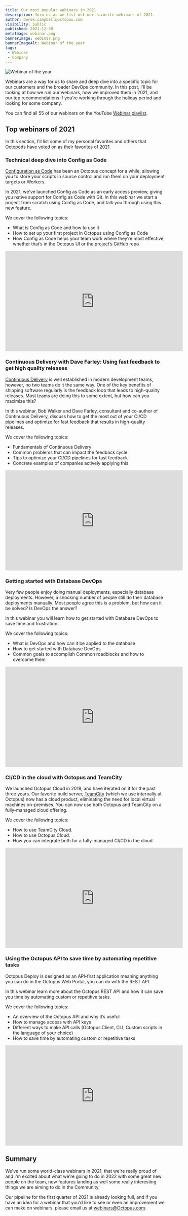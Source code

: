 ```yaml
---
title: Our most popular webinars in 2021
description: Join us as we list out our favorite webinars of 2021. 
author: derek.campbell@octopus.com
visibility: public
published: 2021-12-30
metaImage: webinar.png
bannerImage: webinar.png
bannerImageAlt: Webinar of the year
tags:
 - Webinar
 - Company
---
```


![Webinar of the year](webinar.png)

Webinars are a way for us to share and deep dive into a specific topic for our customers and the broader DevOps community. In this post, I'll be looking at how we run our webinars, how we improved them in 2021, and our top recommendations if you're working through the holiday period and looking for some company.

You can find all 55 of our webinars on the YouTube [Webinar playlist](hhttps://www.youtube.com/playlist?list=PLAGskdGvlaw2ph_YPvMquJlzgYd7bEDba).

## Top webinars of 2021

In this section, I'll list some of my personal favorites and others that Octopods have voted on as their favorites of 2021.

### Technical deep dive into Config as Code

[Configuration as Code](https://octopus.com/blog/config-as-code-what-is-it-how-is-it-beneficial) has been an Octopus concept for a while, allowing you to store your scripts in source control and run them on your deployment targets or Workers. 

In 2021, we've launched Config as Code as an early access preview, giving you native support for Config as Code with Git. In this webinar we start a project from scratch using Config as Code, and talk you through using this new feature.

We cover the following topics: 

- What is Config as Code and how to use it
- How to set up your first project in Octopus using Config as Code
- How Config as Code helps your team work where they’re most effective, whether that’s in the Octopus UI or the project’s GitHub repo

<iframe width="560" height="315" src="https://www.youtube.com/embed/oZfxlbpSP14" frameborder="0" allowfullscreen></iframe>

### Continuous Delivery with Dave Farley: Using fast feedback to get high quality releases

[Continuous Delivery](https://www.continuous-delivery.co.uk/) is well established in modern development teams, however, no two teams do it the same way. One of the key benefits of shipping software regularly is the feedback loop that leads to high-quality releases. Most teams are doing this to some extent, but how can you maximize this?

In this webinar, Bob Walker and Dave Farley, consultant and co-author of Continuous Delivery, discuss how to get the most out of your CI/CD pipelines and optimize for fast feedback that results in high-quality releases.

We cover the following topics: 

- Fundamentals of Continuous Delivery
- Common problems that can impact the feedback cycle
- Tips to optimize your CI/CD pipelines for fast feedback
- Concrete examples of companies actively applying this

<iframe width="560" height="315" src="https://www.youtube.com/embed/IhUyUIiMrNs" frameborder="0" allowfullscreen></iframe>

### Getting started with Database DevOps

Very few people enjoy doing manual deployments, especially database deployments.  However, a shocking number of people still do their database deployments manually.  Most people agree this is a problem, but how can it be solved?  Is DevOps the answer?

In this webinar you will learn how to get started with Database DevOps to save time and frustration.  

We cover the following topics:   

- What is DevOps and how can it be applied to the database
- How to get started with Database DevOps 
- Common goals to accomplish Common roadblocks and how to overcome them

<iframe width="560" height="315" src="https://www.youtube.com/embed/Ho3p7gP4zW4" frameborder="0" allowfullscreen></iframe>

### CI/CD in the cloud with Octopus and TeamCity

We launched Octopus Cloud in 2018, and have iterated on it for the past three years. Our favorite build server, [TeamCity](https://www.jetbrains.com/teamcity/) (which we use internally at Octopus) now has a cloud product, eliminating the need for local virtual machines on-premises. You can now use both Octopus and TeamCity on a fully-managed cloud offering.

We cover the following topics: 

- How to use TeamCity Cloud.
- How to use Octopus Cloud.
- How you can integrate both for a fully-managed CI/CD in the cloud.

<iframe width="560" height="315" src="https://www.youtube.com/embed/5o3uBES2-i8" frameborder="0" allowfullscreen></iframe>

### Using the Octopus API to save time by automating repetitive tasks

Octopus Deploy is designed as an API-first application meaning anything you can do in the Octopus Web Portal, you can do with the REST API.   

In this webinar learn more about the Octopus REST API and how it can save you time by automating custom or repetitive tasks. 

We cover the following topics: 

- An overview of the Octopus API and why it’s useful 
- How to manage access with API keys  
- Different ways to make API calls (Octopus.Client, CLI, Custom scripts in the language of your choice) 
- How to save time by automating custom or repetitive tasks

<iframe width="560" height="315" src="https://www.youtube.com/embed/ACb2sHWoZto" frameborder="0" allowfullscreen></iframe>

## Summary

We've run some world-class webinars in 2021, that we're really proud of and I'm excited about what we're going to do in 2022 with some great new people on the team, new features landing as well some really interesting things we are aiming to do in the Community.

Our pipeline for the first quarter of 2021 is already looking full, and if you have an idea for a webinar that you'd like to see or even an improvement we can make on webinars, please email us at <webinars@Octopus.com>.
